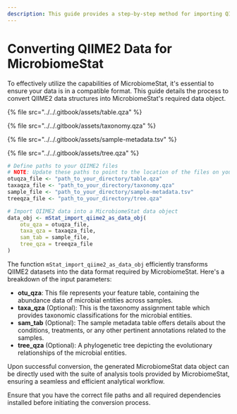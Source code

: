 ```yaml
---
description: This guide provides a step-by-step method for importing QIIME2 data structures into the MicrobiomeStat data object.
---
```


# Converting QIIME2 Data for MicrobiomeStat

To effectively utilize the capabilities of MicrobiomeStat, it's essential to ensure your data is in a compatible format. This guide details the process to convert QIIME2 data structures into MicrobiomeStat's required data object.

{% file src="../../.gitbook/assets/table.qza" %}

{% file src="../../.gitbook/assets/taxonomy.qza" %}

{% file src="../../.gitbook/assets/sample-metadata.tsv" %}

{% file src="../../.gitbook/assets/tree.qza" %}

```r
# Define paths to your QIIME2 files
# NOTE: Update these paths to point to the location of the files on your computer.
otuqza_file <- "path_to_your_directory/table.qza"
taxaqza_file <- "path_to_your_directory/taxonomy.qza"
sample_file <- "path_to_your_directory/sample-metadata.tsv"
treeqza_file <- "path_to_your_directory/tree.qza"

# Import QIIME2 data into a MicrobiomeStat data object
data_obj <- mStat_import_qiime2_as_data_obj(
    otu_qza = otuqza_file, 
    taxa_qza = taxaqza_file,
    sam_tab = sample_file, 
    tree_qza = treeqza_file
)
```

The function `mStat_import_qiime2_as_data_obj` efficiently transforms QIIME2 datasets into the data format required by MicrobiomeStat. Here's a breakdown of the input parameters:

* **otu\_qza**: This file represents your feature table, containing the abundance data of microbial entities across samples.
* **taxa\_qza** (Optional): This is the taxonomy assignment table which provides taxonomic classifications for the microbial entities.
* **sam\_tab** (Optional): The sample metadata table offers details about the conditions, treatments, or any other pertinent annotations related to the samples.
* **tree\_qza** (Optional): A phylogenetic tree depicting the evolutionary relationships of the microbial entities.

Upon successful conversion, the generated MicrobiomeStat data object can be directly used with the suite of analysis tools provided by MicrobiomeStat, ensuring a seamless and efficient analytical workflow.

Ensure that you have the correct file paths and all required dependencies installed before initiating the conversion process.&#x20;
